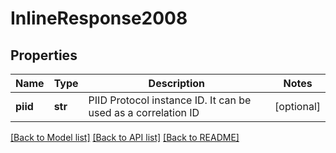 # InlineResponse2008

## Properties
Name | Type | Description | Notes
------------ | ------------- | ------------- | -------------
**piid** | **str** | PIID Protocol instance ID. It can be used as a correlation ID | [optional] 

[[Back to Model list]](../README.md#documentation-for-models) [[Back to API list]](../README.md#documentation-for-api-endpoints) [[Back to README]](../README.md)


